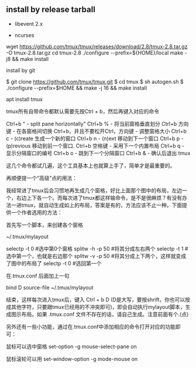 

## install by release tarball

- libevent 2.x

- ncurses

wget https://github.com/tmux/tmux/releases/download/2.8/tmux-2.8.tar.gz -O tmux-2.8.tar.gz
cd tmux-2.8
./configure --prefix=${HOME}/local
make -j8 && make install




install by git

$ git clone https://github.com/tmux/tmux.git
$ cd tmux
$ sh autogen.sh
$ ./configure --prefix=$HOME && make -j 16 && make install




apt install tmux

 tmux所有自带命令都默认需要先按Ctrl + b，然后再键入对应的命令

Ctrl+b " - split pane horizontally"
Ctrl+b % - 将当前窗格垂直划分
Ctrl+b 方向键 - 在各窗格间切换
Ctrl+b，并且不要松开Ctrl，方向键 - 调整窗格大小
Ctrl+b c - (c)reate 生成一个新的窗口
Ctrl+b n - (n)ext 移动到下一个窗口
Ctrl+b p - (p)revious 移动到前一个窗口.
Ctrl+b 空格键 - 采用下一个内置布局 
Ctrl+b q - 显示分隔窗口的编号 
Ctrl+b o - 跳到下一个分隔窗口 
Ctrl+b & - 确认后退出 tmux 

这几个命令都试几遍，这个工具基本上也就算上手了，简单才是最重要的。

再顺便提一个“高级”点的用法：

我经常进了tmux后会习惯地再生成几个窗格，好比上面那个图中的布局，左边一个，右边上下各一个。而每次进了tmux都这样输命令，是不是很麻烦？有没有办法一进tmux，就自动生成如上的布局，答案是有的，方法应该不止一种。下面提供一个作者选用的方法：

首先写一个脚本，来创建各个窗格

~/.tmux/mylayout

selectp -t 0    #选中第0个窗格
splitw -h -p 50  #将其分成左右两个
selectp -t 1     #选中第一个，也就是右边那个
splitw -v -p 50  #将其分成上下两个，这样就变成了图中的布局了
selectp -t 0     #选回第一个

在.tmux.conf 后面加上一句

bind D source-file ~/.tmux/mylayout  

结束，这样每次进入tmux后，键入 Ctrl + b D (D是大写，要按shrift，你也可以按成其他字符，只要跟tmux已经用的不冲突即可)，即会自动执行mylayout脚本，生成图示布局。如果 .tmux.conf 文件不存在的话，请自己生成。注意前面有个.(点)


另外还有一些小功能，通过在.tmux.conf中添加相应的命令打开对应的功能即可：

鼠标可以选中窗格  set-option -g mouse-select-pane on

鼠标滚轮可以用    set-window-option -g mode-mouse on
